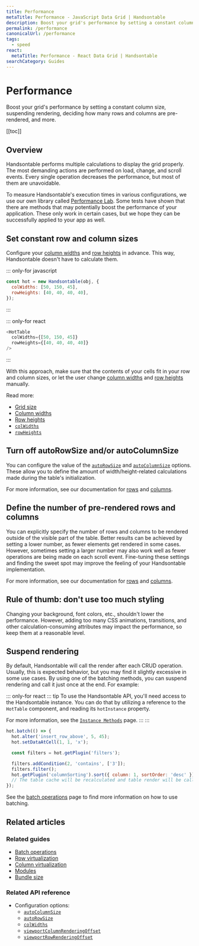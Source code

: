 ```yaml
---
title: Performance
metaTitle: Performance - JavaScript Data Grid | Handsontable
description: Boost your grid's performance by setting a constant column size, suspending rendering, deciding how many rows and columns are pre-rendered, and more.
permalink: /performance
canonicalUrl: /performance
tags:
  - speed
react:
  metaTitle: Performance - React Data Grid | Handsontable
searchCategory: Guides
---
```


# Performance

Boost your grid's performance by setting a constant column size, suspending rendering, deciding how many rows and columns are pre-rendered, and more.

[[toc]]

## Overview

Handsontable performs multiple calculations to display the grid properly. The most demanding actions are performed on load, change, and scroll events. Every single operation decreases the performance, but most of them are unavoidable.

To measure Handsontable's execution times in various configurations, we use our own library called [Performance Lab](https://github.com/handsontable/performance-lab). Some tests have shown that there are methods that may potentially boost the performance of your application. These only work in certain cases, but we hope they can be successfully applied to your app as well.

## Set constant row and column sizes

Configure your [column widths](@/guides/columns/column-width.md) and [row heights](@/guides/rows/row-height.md) in advance. This way, Handsontable doesn't have to calculate them.

::: only-for javascript
```js
const hot = new Handsontable(obj, {
  colWidths: [50, 150, 45],
  rowHeights: [40, 40, 40, 40],
});
```
:::

::: only-for react
```js
<HotTable
  colWidths={[50, 150, 45]}
  rowHeights={[40, 40, 40, 40]}
/>
```
:::

With this approach, make sure that the contents of your cells fit in your row and column sizes, or let the user change [column widths](@/guides/columns/column-width.md#adjust-the-column-width-manually) and [row heights](@/guides/rows/row-height.md#adjust-row-heights-manually) manually.

Read more:
- [Grid size](@/guides/getting-started/grid-size.md)
- [Column widths](@/guides/columns/column-width.md)
- [Row heights](@/guides/rows/row-height.md)
- [`colWidths`](@/api/options.md#colwidths)
- [`rowHeights`](@/api/options.md#rowheights)

## Turn off autoRowSize and/or autoColumnSize

You can configure the value of the [`autoRowSize`](@/api/options.md#autorowsize) and [`autoColumnSize`](@/api/options.md#autocolumnsize) options. These allow you to define the amount of width/height-related calculations made during the table's initialization.

For more information, see our documentation for [rows](@/api/options.md#autorowsize) and [columns](@/api/options.md#autocolumnsize).

## Define the number of pre-rendered rows and columns

You can explicitly specify the number of rows and columns to be rendered outside of the visible part of the table. Better results can be achieved by setting a lower number, as fewer elements get rendered in some cases. However, sometimes setting a larger number may also work well as fewer operations are being made on each scroll event. Fine-tuning these settings and finding the sweet spot may improve the feeling of your Handsontable implementation.

For more information, see our documentation for [rows](@/api/options.md#viewportrowrenderingoffset) and [columns](@/api/options.md#viewportcolumnrenderingoffset).

## Rule of thumb: don't use too much styling

Changing your background, font colors, etc., shouldn't lower the performance. However, adding too many CSS animations, transitions, and other calculation-consuming attributes may impact the performance, so keep them at a reasonable level.

## Suspend rendering

By default, Handsontable will call the render after each CRUD operation. Usually, this is expected behavior, but you may find it slightly excessive in some use cases. By using one of the batching methods, you can suspend rendering and call it just once at the end. For example:

::: only-for react
::: tip
To use the Handsontable API, you'll need access to the Handsontable instance. You can do that by utilizing a reference to the `HotTable` component, and reading its `hotInstance` property.

For more information, see the [`Instance Methods`](@/guides/getting-started/react-methods.md) page.
:::
:::

```js
hot.batch(() => {
  hot.alter('insert_row_above', 5, 45);
  hot.setDataAtCell(1, 1, 'x');

  const filters = hot.getPlugin('filters');

  filters.addCondition(2, 'contains', ['3']);
  filters.filter();
  hot.getPlugin('columnSorting').sort({ column: 1, sortOrder: 'desc' });
  // The table cache will be recalculated and table render will be called once after executing the callback
});
```

See the [batch operations](@/guides/optimization/batch-operations.md) page to find more information on how to use batching.

## Related articles

### Related guides

- [Batch operations](@/guides/optimization/batch-operations.md)
- [Row virtualization](@/guides/rows/row-virtualization.md)
- [Column virtualization](@/guides/columns/column-virtualization.md)
- [Modules](@/guides/tools-and-building/modules.md)
- [Bundle size](@/guides/optimization/bundle-size.md)

### Related API reference

- Configuration options:
  - [`autoColumnSize`](@/api/options.md#autocolumnsize)
  - [`autoRowSize`](@/api/options.md#autorowsize)
  - [`colWidths`](@/api/options.md#colwidths)
  - [`viewportColumnRenderingOffset`](@/api/options.md#viewportcolumnrenderingoffset)
  - [`viewportRowRenderingOffset`](@/api/options.md#viewportrowrenderingoffset)
